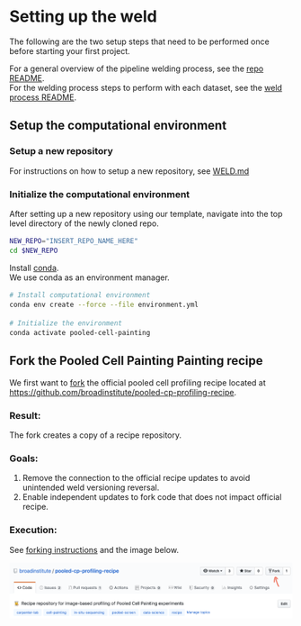 # Setting up the weld

The following are the two setup steps that need to be performed once before starting your first project.  

For a general overview of the pipeline welding process, see the [repo README](README.md).  
For the welding process steps to perform with each dataset, see the [weld process README](WELD.md).

## Setup the computational environment

### Setup a new repository

For instructions on how to setup a new repository, see [WELD.md](WELD.md#step-1-create-a-new-repository-using-this-repository-as-a-template)

### Initialize the computational environment

After setting up a new repository using our template, navigate into the top level directory of the newly cloned repo.

```bash
NEW_REPO="INSERT_REPO_NAME_HERE"
cd $NEW_REPO
```

Install [conda](https://docs.conda.io/projects/conda/en/latest/user-guide/install/).  
We use conda as an environment manager.

```bash
# Install computational environment
conda env create --force --file environment.yml

# Initialize the environment
conda activate pooled-cell-painting
```

## Fork the Pooled Cell Painting Painting recipe

We first want to [fork](https://help.github.com/en/github/getting-started-with-github/fork-a-repo) the official pooled cell profiling recipe located at https://github.com/broadinstitute/pooled-cp-profiling-recipe.

### Result:

The fork creates a copy of a recipe repository.  

### Goals:

1. Remove the connection to the official recipe updates to avoid unintended weld versioning reversal.  
2. Enable independent updates to fork code that does not impact official recipe.  

### Execution:

See [forking instructions](https://help.github.com/en/github/getting-started-with-github/fork-a-repo) and the image below.

![Step 1: Fork](media/step1_forkrecipe.png)
